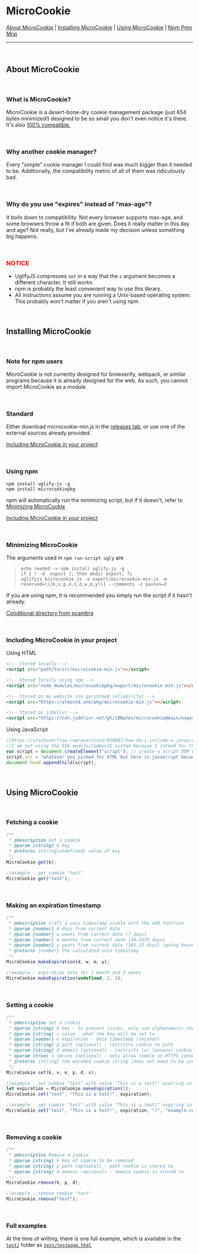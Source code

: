 # MicroCookie

[About MicroCookie](#about-microcookie) | [Installing MicroCookie](#installing-microcookie) | [Using MicroCookie](#using-microcookie) | [Npm Pmn Mnp](https://www.npmjs.com/package/microcookiepkg)

---

<br>

## About MicroCookie

<br>

### What is MicroCookie?

MicroCookie is a desert-bone-dry cookie management package (just 654 bytes minimized!) designed to be so small you don't even notice it's there. It's also [100% compatible.](https://seedmanc.github.io/jscc/)

<br>

### Why another cookie manager?

Every "simple" cookie manager I could find was much bigger than it needed to be. Additionally, the compatibility metric of all of them was ridiculously bad. 

<br>

### Why do you use "expires" instead of "max-age"?

It boils down to compatibility. Not every browser supports max-age, and some browsers throw a fit if both are given. Does it really matter in this day and age? Not really, but I've already made my decision unless something big happens.

<br>

### <span style="color:red">NOTICE</span>

- UglifyJS compresses `set` in a way that the `s` argument becomes a different character. It still works.
- npm is probably the least convenient way to use this library.
- All instructions assume you are running a Unix-based operating system. This probably won't matter if you aren't using npm.

<br>

## Installing MicroCookie

<br>

### Note for npm users

MicroCookie is not currently designed for browserify, webpack, or similar programs because it is already designed for the web. As such, you cannot import MicroCookie as a module.

<br>

### Standard

Either download microcookie-min.js in the [releases tab](https://github.com/10Nates/microcookie/releases), or use one of the external sources already provided.

[Including MicroCookie in your project](#including-microcookie-in-your-project)

<br>

### Using npm

```shell
npm install uglify-js -g
npm install microcookiepkg
```

npm will automatically run the minimizing script, but if it doesn't, refer to [Minimizing MicroCookie](#minimizing-microcookie)

[Including MicroCookie in your project](#including-microcookie-in-your-project)

<br>

### Minimizing MicroCookie

The arguments used in `npm run-script ugly` are

> ```shell
> echo needed -> npm install uglify-js -g
> if [ ! -d  export ]; then mkdir export; fi
> uglifyjs microcookie.js -o export/microcookie-min.js -m reserved=\\[k,v,p,e,s,d,w,m,y\\] --comments -c passes=3
> ```

If you are using npm, it is recommended you simply run the script if it hasn't already.

[Conditional directory from pcambra](https://stackoverflow.com/questions/4906579/how-to-use-bash-to-create-a-folder-if-it-doesnt-already-exist)

<br>

### Including MicroCookie in your project

Using HTML

```html
<!-- Stored locally -->
<script src="path/to/src/microcookie-min.js"></script>

<!-- Stored locally using npm -->
<script src="node_modules/microcookiepkg/export/microcookie-min.js"></script>

<!-- Stored on my website (no garunteed reliability) -->
<script src="https://almostd.one/pkg/microcookie-min.js"></script>

<!-- Stored on jsDelivr -->
<script src="https://cdn.jsdelivr.net/gh/10Nates/microcookie@main/export/microcookie-min.js"></script>
```

Using JavaScript

```js
//https://stackoverflow.com/questions/950087/how-do-i-include-a-javascript-file-in-another-javascript-file
//I am not using the ES6 module/CommonJS system because I intend for this package to be as compatible as possible.
var script = document.createElement("script"); // create a script DOM node
script.src = "whatever you picked for HTML but here in javascript because javascript is the future";
document.head.appendChild(script);
```

<br>

## Using MicroCookie

<br>

### Fetching a cookie

```js
/**
 * @description Get a cookie
 * @param {string} k key
 * @returns {string|undefined} value of key
 */
MicroCookie.get(k);

//example - get cookie "test"
MicroCookie.get("test");
```

<br>

### Making an expiration timestamp

```js
/**
 * @description craft a unix timestamp usable with the add function
 * @param {number} d days from current date
 * @param {number} w weeks from current date (7 days)
 * @param {number} m months from current date (30.4375 days)
 * @param {number} y years from current date (365.25 days) (going beyond 2038 is incompatible with 32 bit devices)
 * @returns {number} The calculated unix timestamp
 */
MicroCookie.makeExpiration(d, w, m, y);

//example - expiration date for 1 month and 2 weeks
MicroCookie.makeExpiration(undefined, 2, 1);
```

<br>

### Setting a cookie

```js
/**
 * @description Set a cookie
 * @param {string} k key - to prevent issues, only use alphanumeric characters
 * @param {string} v value - what the key will be set to
 * @param {number} e expiration - Unix timestamp (seconds)
 * @param {string} p path (optional) - restricts cookie to path
 * @param {string} d domain (optional) - restricts (or loosens) cookie to subdomain
 * @param {true} s secure (optional) - only allow cookie on HTTPS connection
 * @returns {string} the encoded cookie string (does not need to be used)
 */
MicroCookie.set(k, v, e, p, d, s);

//example - set cookie "test" with value "This is a test!" expiring in 1 day
let expiration = MicroCookie.makeExpiration(1);
MicroCookie.set("test", "This is a test!", expiration);

//example - set cookie "test" with value "This is a test!" expiring in 1 day for all subdomains on example.com over HTTPS
MicroCookie.set("test", "This is a test!", expiration, "/", "example.com", true);
```

<br>

### Removing a cookie

```js
/**
 * @description Remove a cookie
 * @param {string} k key of cookie to be removed
 * @param {string} p path (optional) - path cookie is stored to
 * @param {string} d domain (optional) - domain cookie is stored to
 */
MicroCookie.remove(k, p, d);

//example - remove cookie "test"
MicroCookie.remove("test");
```

<br>

### Full examples

At the time of writing, there is one full example, which is available in the [`test/`](./test/) folder as [`test/testpage.html`](./test/testpage.html)
